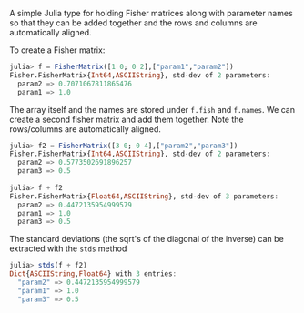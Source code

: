 A simple Julia type for holding Fisher matrices along with parameter names so
that they can be added together and the rows and columns are automatically
aligned. 

To create a Fisher matrix:

```julia
julia> f = FisherMatrix([1 0; 0 2],["param1","param2"])
Fisher.FisherMatrix{Int64,ASCIIString}, std-dev of 2 parameters: 
  param2 => 0.7071067811865476 
  param1 => 1.0
```

The array itself and the names are stored under `f.fish` and `f.names`. We can
create a second  fisher matrix and add them together. Note the rows/columns are
automatically aligned. 

```julia
julia> f2 = FisherMatrix([3 0; 0 4],["param2","param3"])
Fisher.FisherMatrix{Int64,ASCIIString}, std-dev of 2 parameters: 
  param2 => 0.5773502691896257 
  param3 => 0.5 
  
julia> f + f2
Fisher.FisherMatrix{Float64,ASCIIString}, std-dev of 3 parameters: 
  param2 => 0.4472135954999579 
  param1 => 1.0 
  param3 => 0.5 
```

The standard deviations (the sqrt's of the diagonal of the inverse) can be
extracted with the `stds` method
```julia
julia> stds(f + f2)
Dict{ASCIIString,Float64} with 3 entries:
  "param2" => 0.4472135954999579
  "param1" => 1.0
  "param3" => 0.5
```
